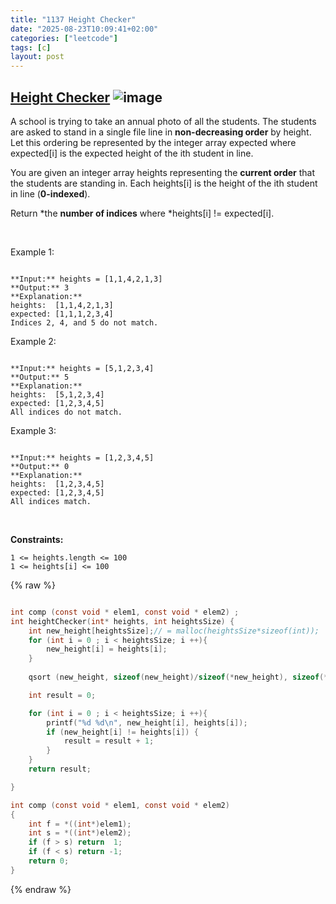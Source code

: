 ```yaml
---
title: "1137 Height Checker"
date: "2025-08-23T10:09:41+02:00"
categories: ["leetcode"]
tags: [c]
layout: post
---
```


## [Height Checker](https://leetcode.com/problems/height-checker) ![image](https://img.shields.io/badge/Difficulty-Easy-brightgreen)

A school is trying to take an annual photo of all the students. The students are asked to stand in a single file line in **non-decreasing order** by height. Let this ordering be represented by the integer array expected where expected[i] is the expected height of the ith student in line.

You are given an integer array heights representing the **current order** that the students are standing in. Each heights[i] is the height of the ith student in line (**0-indexed**).

Return *the **number of indices** where *heights[i] != expected[i].

 

Example 1:

```

**Input:** heights = [1,1,4,2,1,3]
**Output:** 3
**Explanation:** 
heights:  [1,1,4,2,1,3]
expected: [1,1,1,2,3,4]
Indices 2, 4, and 5 do not match.

```

Example 2:

```

**Input:** heights = [5,1,2,3,4]
**Output:** 5
**Explanation:**
heights:  [5,1,2,3,4]
expected: [1,2,3,4,5]
All indices do not match.

```

Example 3:

```

**Input:** heights = [1,2,3,4,5]
**Output:** 0
**Explanation:**
heights:  [1,2,3,4,5]
expected: [1,2,3,4,5]
All indices match.

```

 

**Constraints:**

	1 <= heights.length <= 100
	1 <= heights[i] <= 100

{% raw %}
```c

int comp (const void * elem1, const void * elem2) ;
int heightChecker(int* heights, int heightsSize) {
    int new_height[heightsSize];// = malloc(heightsSize*sizeof(int));
    for (int i = 0 ; i < heightsSize; i ++){
        new_height[i] = heights[i];
    }
   
    qsort (new_height, sizeof(new_height)/sizeof(*new_height), sizeof(*new_height), comp);

    int result = 0;

    for (int i = 0 ; i < heightsSize; i ++){
        printf("%d %d\n", new_height[i], heights[i]);
        if (new_height[i] != heights[i]) {
            result = result + 1;
        }
    }
    return result;

}

int comp (const void * elem1, const void * elem2) 
{
    int f = *((int*)elem1);
    int s = *((int*)elem2);
    if (f > s) return  1;
    if (f < s) return -1;
    return 0;
}
```
{% endraw %}
